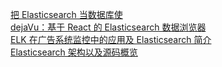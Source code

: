 [把 Elasticsearch 当数据库使](http://weekly.manong.io/bounce?url=https%3A%2F%2Fsegmentfault.com%2Fa%2F1190000003502849&aid=5299&nid=106)  
[dejaVu：基于 React 的 Elasticsearch 数据浏览器](http://weekly.manong.io/bounce?url=http%3A%2F%2Fwww.jianshu.com%2Fp%2F51ac1b77626c&aid=5471&nid=108)  
[ELK 在广告系统监控中的应用及 Elasticsearch 简介](http://weekly.manong.io/bounce?url=http%3A%2F%2Ftech.youmi.net%2F2016%2F02%2F137134732.html&aid=5838&nid=113)  
[Elasticsearch 架构以及源码概览](http://weekly.manong.io/bounce?url=http%3A%2F%2Fmp.weixin.qq.com%2Fs%3F__biz%3DMzA4NjgwMDQ0OA%3D%3D%26mid%3D2652445487%26idx%3D1%26sn%3Dfb99fac1db2ad8120e98f00165323b2a&aid=6879&nid=127)  
